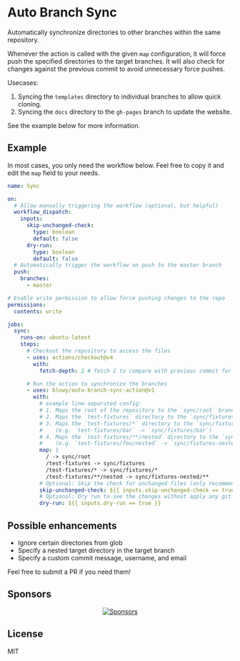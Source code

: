 # Auto Branch Sync

Automatically synchronize directories to other branches within the same repository.

Whenever the action is called with the given `map` configuration, it will force push the specified directories to the target branches. It will also check for changes against the previous commit to avoid unnecessary force pushes.

Usecases:

1. Syncing the `templates` directory to individual branches to allow quick cloning.
2. Syncing the `docs` directory to the `gh-pages` branch to update the website.

See the example below for more information.

## Example

In most cases, you only need the workflow below. Feel free to copy it and edit the `map` field to your needs.

```yaml
name: Sync

on:
  # Allow manually triggering the workflow (optional, but helpful)
  workflow_dispatch:
    inputs:
      skip-unchanged-check:
        type: boolean
        default: false
      dry-run:
        type: boolean
        default: false
  # Automatically trigger the workflow on push to the master branch
  push:
    branches:
      - master

# Enable write permission to allow force pushing changes to the repo
permissions:
  contents: write

jobs:
  sync:
    runs-on: ubuntu-latest
    steps:
      # Checkout the repository to access the files
      - uses: actions/checkout@v4
        with:
          fetch-depth: 2 # fetch 2 to compare with previous commit for changes

      # Run the action to synchronize the branches
      - uses: bluwy/auto-branch-sync-action@v1
        with:
          # example line-separated config:
          # 1. Maps the root of the repository to the `sync/root` branch
          # 2. Maps the `test-fixtures` directory to the `sync/fixtures` branch
          # 3. Maps the `test-fixtures/*` directory to the `sync/fixtures/*` branch
          #    (e.g. `test-fixtures/bar` -> `sync/fixtures/bar`)
          # 4. Maps the `test-fixtures/**/nested` directory to the `sync/fixtures-nested/**` branch
          #    (e.g. `test-fixtures/foo/nested` -> `sync/fixtures-nested/foo`)
          map: |
            / -> sync/root
            /test-fixtures -> sync/fixtures
            /test-fixtures/* -> sync/fixtures/* 
            /test-fixtures/**/nested -> sync/fixtures-nested/**
          # Optional: Skip the check for unchanged files (only recommended for debugging)
          skip-unchanged-check: ${{ inputs.skip-unchanged-check == true }}
          # Optional: Dry run to see the changes without apply any git actions (only recommended for debugging)
          dry-run: ${{ inputs.dry-run == true }}
```

## Possible enhancements

- Ignore certain directories from glob
- Specify a nested target directory in the target branch
- Specify a custom commit message, username, and email

Feel free to submit a PR if you need them!

## Sponsors

<p align="center">
  <a href="https://bjornlu.com/sponsor">
    <img src="https://bjornlu.com/sponsors.svg" alt="Sponsors" />
  </a>
</p>

## License

MIT
